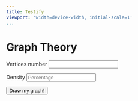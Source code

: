 ```yaml
---
title: Testify
viewport: 'width=device-width, initial-scale=1'
...
```


<script src="js/sigma.min.js"></script>
<script src="js/sigma.plugin.dragNodes.js"></script>
<script src="js/dont.js"></script>
<script src="js/test.js"></script>
<div class="container">

<div class="jumbotron">

Graph Theory
============

<form>
<div class="form-group">

<div class="row">

<div class="col-xs-4">

<label for="vertices">Vertices number</label>
<input type="text" class="form-control" id="vertices" placeholder>

</div>

<div class="col-xs-4">

<label for="vertices">Density</label>
<input type="text" class="form-control" id="density" placeholder="Percentage">

</div>

</div>

</div>

<button type="submit" class="btn btn-default">
Draw my graph!
</button>

</div>

</div>

<!-- jQuery (necessary for Bootstrap's JavaScript plugins) -->
<script src="https://ajax.googleapis.com/ajax/libs/jquery/1.11.2/jquery.min.js"></script>
<!-- Include all compiled plugins (below), or include individual files as needed -->
<script src="js/bootstrap.min.js"></script>
